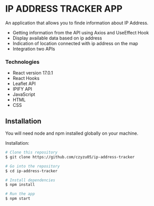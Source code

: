 # IP ADDRESS TRACKER APP

An application that allows you to finde information about IP Address.

- Getting information from the API using Axios and UseEffect Hook
- Display available data based on ip address
- Indication of location connected with ip address on the map
- Integration two APIs

### Technologies

- React version 17.0.1
- React Hooks
- Leaflet API
- IPIFY API
- JavaScript
- HTML
- CSS

## Installation

You will need node and npm installed globally on your machine.

Installation:

```bash
# Clone this repository
$ git clone https://github.com/czyzu05/ip-address-tracker

# Go into the repository
$ cd ip-address-tracker

# Install dependencies
$ npm install

# Run the app
$ npm start
```
